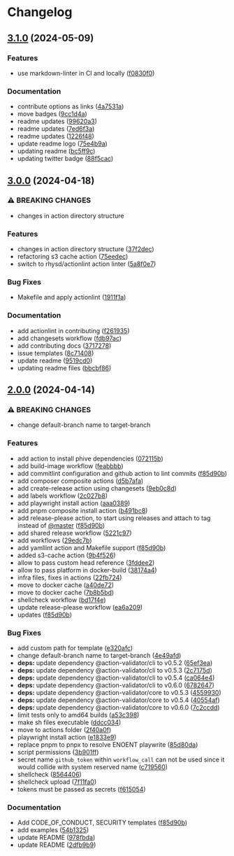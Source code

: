 # Changelog

## [3.1.0](https://github.com/wayofdev/gh-actions/compare/v3.0.0...v3.1.0) (2024-05-09)


### Features

* use markdown-linter in CI and locally ([f0830f0](https://github.com/wayofdev/gh-actions/commit/f0830f06b6cb7f3fdbeda015e808f9a094b2f09d))


### Documentation

* contribute options as links ([4a7531a](https://github.com/wayofdev/gh-actions/commit/4a7531af9d65e834936e2d561c1bb36777e3e555))
* move badges ([9cc1d4a](https://github.com/wayofdev/gh-actions/commit/9cc1d4ad4c24d6b737f0c97a1627d4644d128ac1))
* readme updates ([99620a3](https://github.com/wayofdev/gh-actions/commit/99620a3940cc5a52622d2a7236deded42ffc8942))
* readme updates ([7ed6f3a](https://github.com/wayofdev/gh-actions/commit/7ed6f3a132c527d8ce7e1924f42283764853128f))
* readme updates ([1226f48](https://github.com/wayofdev/gh-actions/commit/1226f488eb7bbee44b45dc864d3b58a250cfbad0))
* update readme logo ([75e4b9a](https://github.com/wayofdev/gh-actions/commit/75e4b9abe96364f2835d37522b9e7606bd18b9fa))
* updating readme ([bc5ff9c](https://github.com/wayofdev/gh-actions/commit/bc5ff9cb410a5ef64a99884c0db216dc7b7053eb))
* updating twitter badge ([88f5cac](https://github.com/wayofdev/gh-actions/commit/88f5cacc2a31cebd5b263af4b315956166f7af2d))

## [3.0.0](https://github.com/wayofdev/gh-actions/compare/v2.0.0...v3.0.0) (2024-04-18)


### ⚠ BREAKING CHANGES

* changes in action directory structure

### Features

* changes in action directory structure ([37f2dec](https://github.com/wayofdev/gh-actions/commit/37f2dece47c3bf8d3d9fac39c016538cda60ec66))
* refactoring s3 cache action ([75eedec](https://github.com/wayofdev/gh-actions/commit/75eedecc9202c912a181a2727d81c56d15d095c1))
* switch to rhysd/actionlint action linter ([5a8f0e7](https://github.com/wayofdev/gh-actions/commit/5a8f0e7bf9413b7d42da6b2fdfb4746f8d5e1f99))


### Bug Fixes

* Makefile and apply actionlint ([1911f1a](https://github.com/wayofdev/gh-actions/commit/1911f1ac3d64fd118d36d922687ae22389adc0a1))


### Documentation

* add actionlint in contributing ([f261935](https://github.com/wayofdev/gh-actions/commit/f261935c2e397744bc4f38262704c1b77993e643))
* add changesets workflow ([fdb97ac](https://github.com/wayofdev/gh-actions/commit/fdb97ac72dba08e8664dc4cf5d5d849c6211b652))
* add contributing docs ([3717278](https://github.com/wayofdev/gh-actions/commit/371727831ffcb2e22b7be645df2ae364c6b8bfaa))
* issue templates ([8c71408](https://github.com/wayofdev/gh-actions/commit/8c71408868d91d4920863de403015b214afdb2c2))
* update readme ([9519cd0](https://github.com/wayofdev/gh-actions/commit/9519cd017ee5be792a2c4d609daa552d896112aa))
* updating readme files ([bbcbf86](https://github.com/wayofdev/gh-actions/commit/bbcbf8668a638f3aca34555ff19f01bee9367b18))

## [2.0.0](https://github.com/wayofdev/gh-actions/compare/v1.0.0...v2.0.0) (2024-04-14)


### ⚠ BREAKING CHANGES

* change default-branch name to target-branch

### Features

* add action to install phive dependencies ([072115b](https://github.com/wayofdev/gh-actions/commit/072115b8f7dc570a78c3c86ec7315f828c1721cd))
* add build-image workflow ([feabbbb](https://github.com/wayofdev/gh-actions/commit/feabbbb84793bd047b7eb18561a303c11bcb215d))
* add commitlint configuration and github action to lint commits ([f85d90b](https://github.com/wayofdev/gh-actions/commit/f85d90b5a8c02d43ce41a15bf4017754ab609f41))
* add composer composite actions ([d5b7afa](https://github.com/wayofdev/gh-actions/commit/d5b7afa0dbe415ce9c9b13a4b21dcb03049ca68d))
* add create-release action using changesets ([9eb0c8d](https://github.com/wayofdev/gh-actions/commit/9eb0c8d64628c5a50aa4c91d122229d79e45d484))
* add labels workflow ([2c027b8](https://github.com/wayofdev/gh-actions/commit/2c027b8c1300e7a6c8a9b0de9af6ff4e5395cefa))
* add playwright install action ([aaa0389](https://github.com/wayofdev/gh-actions/commit/aaa038944febfc411dd71f9454ba2bc117ab5d76))
* add pnpm composite install action ([b491bc8](https://github.com/wayofdev/gh-actions/commit/b491bc8a956cf6ae83f0b548fb73e03173497c6b))
* add release-please action, to start using releases and attach to tag instead of [@master](https://github.com/master) ([f85d90b](https://github.com/wayofdev/gh-actions/commit/f85d90b5a8c02d43ce41a15bf4017754ab609f41))
* add shared release workflow ([5221c97](https://github.com/wayofdev/gh-actions/commit/5221c97239019291dd9753a5c96853f0364ec92b))
* add workflows ([29edc7b](https://github.com/wayofdev/gh-actions/commit/29edc7b99f0ba36141ff1ef72638bf5bc6b46ac5))
* add yamllint action and Makefile support ([f85d90b](https://github.com/wayofdev/gh-actions/commit/f85d90b5a8c02d43ce41a15bf4017754ab609f41))
* added s3-cache action ([9b4f526](https://github.com/wayofdev/gh-actions/commit/9b4f5266340d82bd55f5db50682b4d121f4b6393))
* allow to pass custom head reference ([3fddee2](https://github.com/wayofdev/gh-actions/commit/3fddee292bd76edb19d9c0a1e6e460446f345484))
* allow to pass platform in docker-build ([38174a4](https://github.com/wayofdev/gh-actions/commit/38174a409e8d5bb48c4cac41daa0033a08e36989))
* infra files, fixes in actions ([22fb724](https://github.com/wayofdev/gh-actions/commit/22fb724df754b5da3b6502efaead6aa08c8a98cf))
* move to docker cache ([a40de72](https://github.com/wayofdev/gh-actions/commit/a40de725605966fbc7985db260d90aae4f675370))
* move to docker cache ([7b8b5bd](https://github.com/wayofdev/gh-actions/commit/7b8b5bdb5c2e4d577327c3a09a83bea58ed02cba))
* shellcheck workflow ([bd17f4e](https://github.com/wayofdev/gh-actions/commit/bd17f4eb6e87667efb17c8f87f48def7520d8332))
* update release-please workflow ([ea6a209](https://github.com/wayofdev/gh-actions/commit/ea6a209dbb1099e1f8a9746b10e3ead8bad1e62f))
* updates ([f85d90b](https://github.com/wayofdev/gh-actions/commit/f85d90b5a8c02d43ce41a15bf4017754ab609f41))


### Bug Fixes

* add custom path for template ([e320afc](https://github.com/wayofdev/gh-actions/commit/e320afc1e132c34a4e3721989bd0eadbac0f43c4))
* change default-branch name to target-branch ([4e49afd](https://github.com/wayofdev/gh-actions/commit/4e49afdf8c6de67889709ad2fee441059bf7bf29))
* **deps:** update dependency @action-validator/cli to v0.5.2 ([65ef3ea](https://github.com/wayofdev/gh-actions/commit/65ef3eaa1668d3bd7cd906455a6bd1673865e8b2))
* **deps:** update dependency @action-validator/cli to v0.5.3 ([2c7175d](https://github.com/wayofdev/gh-actions/commit/2c7175dae5ac12d40d3f8c1146cd03e9bdf89a62))
* **deps:** update dependency @action-validator/cli to v0.5.4 ([ca064e4](https://github.com/wayofdev/gh-actions/commit/ca064e443128933631aabebcd004f76f3cface93))
* **deps:** update dependency @action-validator/cli to v0.6.0 ([6782647](https://github.com/wayofdev/gh-actions/commit/67826479c5009ae9f2d54bdc1df22ece4c6f8377))
* **deps:** update dependency @action-validator/core to v0.5.3 ([4559930](https://github.com/wayofdev/gh-actions/commit/4559930b37aba2e311bc342fb223f39b4888eaf6))
* **deps:** update dependency @action-validator/core to v0.5.4 ([40554af](https://github.com/wayofdev/gh-actions/commit/40554af73bed2e514a879d31fc9f0a9aa4c9fb28))
* **deps:** update dependency @action-validator/core to v0.6.0 ([7c2ccdd](https://github.com/wayofdev/gh-actions/commit/7c2ccddfe2721f6d9a5f6e2530e18cbcab3f414d))
* limit tests only to amd64 builds ([a53c398](https://github.com/wayofdev/gh-actions/commit/a53c3983ab12a86349b4b7f8f340ca4e08c78a7b))
* make sh files executable ([ddcc034](https://github.com/wayofdev/gh-actions/commit/ddcc0344f0dbf5483bbb44bba8c9f063bf58803f))
* move to actions folder ([2f40a0f](https://github.com/wayofdev/gh-actions/commit/2f40a0f2aa480ca3d76e4033b1df27b36ad64ed9))
* playwright install action ([e1833e9](https://github.com/wayofdev/gh-actions/commit/e1833e94b29532a2df17173075c4c05b64da4d1d))
* replace pnpm to pnpx to resolve ENOENT playwrite ([85d80da](https://github.com/wayofdev/gh-actions/commit/85d80dae1f19ef9e802a1a3f868491b641a18f8c))
* script permissions ([3b901ff](https://github.com/wayofdev/gh-actions/commit/3b901ffd2e50000f72bca873d6c52178fcf43943))
* secret name `github_token` within `workflow_call` can not be used since it would collide with system reserved name ([c719560](https://github.com/wayofdev/gh-actions/commit/c71956004c5ff5f16dde27866eea380b46b09dd1))
* shellcheck ([8564406](https://github.com/wayofdev/gh-actions/commit/8564406a4acb4632638c4d37ac10709fd1981e71))
* shellcheck upload ([7f11fa0](https://github.com/wayofdev/gh-actions/commit/7f11fa0b125343f832b14a40c04faa3d3e7a57c0))
* tokens must be passed as secrets ([f615054](https://github.com/wayofdev/gh-actions/commit/f615054bc5cfcc2a3a928c736a6143282c99dfd2))


### Documentation

* Add CODE_OF_CONDUCT, SECURITY templates ([f85d90b](https://github.com/wayofdev/gh-actions/commit/f85d90b5a8c02d43ce41a15bf4017754ab609f41))
* add examples ([54b1325](https://github.com/wayofdev/gh-actions/commit/54b13251bc0f3efa060d942a52b322bb5a3b2a6b))
* update README ([978fbda](https://github.com/wayofdev/gh-actions/commit/978fbdaab348cc9b49c99cf61b8b40bb9b9a874c))
* update README ([2dfb9b9](https://github.com/wayofdev/gh-actions/commit/2dfb9b915efb608f1c141c9945b01cc8e41c29e9))

